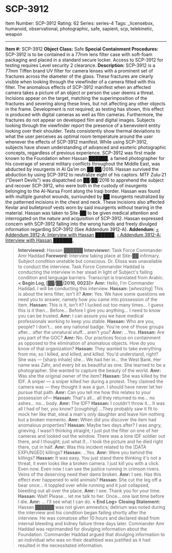 # SCP-3912
Item Number: SCP-3912
Rating: 62
Series: series-4
Tags: _licensebox, humanoid, observational, photographic, safe, sapient, scp, telekinetic, weapon

---

**Item #:** SCP-3912
**Object Class:** Safe
**Special Containment Procedures:** SCP-3912 is to be contained in a 77mm lens filter case with soft-foam packaging and placed in a standard secure locker. Access to SCP-3912 for testing requires Level security 2 clearance.
**Description:** SCP-3912 is a 77mm Tiffen brand UV filter for camera lenses with a prominent set of fractures across the diameter of the glass. These fractures are clearly visible when looking through the viewfinder of a camera fitted with this filter. The anomalous effects of SCP-3912 manifest when an affected camera takes a picture of an object or person the user deems a threat. Incisions appear on the target, matching the superimposition of the fractures and severing along these lines, but not affecting any other objects in the frame. Development is not required; as testing has shown, this effect is produced with digital cameras as well as film cameras. Furthermore, the fractures do not appear on developed film and digital images.
Subjects looking through the viewfinder report the presence of a benevolent entity looking over their shoulder. Tests consistently show thermal deviations to what the user perceives as optimal room temperature around the user whenever the effects of SCP-3912 manifest. While using SCP-3912, subjects have shown understanding of advanced and esoteric photographic concepts, regardless of previous experience.
SCP-3912 was first made known to the Foundation when Hassan ██████, a famed photographer for his coverage of several military conflicts throughout the Middle East, was abducted by insurgents in Al Qa'im on ██/██/2016. Hassan survived the abduction by using SCP-3912 to neutralize eight of his captors.
MTF Zulu-21 ("Desert Devils") was dispatched on ██/██/2016 to apprehend the subject and recover SCP-3912, who were both in the custody of insurgents belonging to the Al-Nursa Front along the Iraqi border. Hassan was found with multiple gunshot wounds, surrounded by ██ insurgents neutralized by the patterned incisions in the chest and neck. These incisions also affected Kevlar and bulletproof vests worn by said insurgents without tearing in the material.
Hassan was taken to Site-██ to be given medical attention and interrogated on the nature and acquisition of SCP-3912. Hassan expressed concern with SCP-3912 falling into the wrong hands and freely divulged information regarding SCP-3912 (See Addendum 3912-A).
**Addendum:**
[\+ Addendum 3912-A: Interview with Hassan ██████.](javascript:;)
[\- Addendum 3912-A: Interview with Hassan ██████.](javascript:;)
> **Interviewed:** Hassan ██████
> **Interviewer:** Task Force Commander Amr Haddad
> **Foreword:** Interview taking place at Site-██ infirmary. Subject condition unstable but conscious. Dr. Elissa was unavailable to conduct the interview. Task Force Commander Haddad is conducting the interview in her stead in light of Subject's failing condition and language barriers. Transcript is translated from Arabic.
> **< Begin Log, [██/██/2016, 0023]>**
> **Amr:** Hello, I'm Commander Haddad. I will be conducting this interview.
> **Hassan:** [_wheezing_] This is about the lens filter, isn't it?
> **Amr:** Yes. We have some questions we need you to answer, namely how you came into possession of the item.
> **Hassan:** This is it, isn't it? I lucked out too many times… I guess this is it then… Before… Before I give you anything… I need to know you can be trusted.
> **Amr:** I can assure you we have medical professionals working to keep you stable.
> **Hassan:** Who are you, people? I don't… see any national badge. You're one of those groups after… after the unnatural stuff… aren't you?
> **Amr:** …Yes.
> **Hassan:** Are you part of the GOC?
> **Amr:** No. Our practices focus on containment as opposed to the elimination of anomalous objects. How do you know of that organization?
> **Hassan:** They wanted to take everything from me, so I killed, and killed, and killed. You'd understand, right? She was — [sharp inhale] she… We had her in… the West Bank. Her name was Zahr, and every bit as beautiful as one. She learned to be a photographer. She wanted to capture the beauty of the world.
> **Amr:** Was she the original owner of the item?
> **Hassan:** She was killed by the IDF. A sniper — a sniper killed her during a protest. They claimed the camera was — they thought it was a gun. I should have never let her pursue that path.
> **Amr:** Can you tell me how this relates to your possession of—
> **Hassan:** That's all… all they returned to me… no ashes… no… body.
> **Amr:** The IDF?
> **Hassan:** I couldn't throw it… It was all I had of her, you know? [_coughing_] …They probably saw it fit to mock her like that, steal a man's only daughter and leave him nothing but a broken memento.
> **Amr:** When did you discover the item had anomalous properties?
> **Hassan:** Maybe two days after? I was angry, grieving. I wasn’t thinking straight; I just put the filter on one of her cameras and looked out the window. There was a lone IDF soldier out there, and I thought; just what if… I took the picture and he died right there, cut in half.
> **Amr:** Was this incident related to the [DATA EXPUNGED] killings?
> **Hassan:** …Yes.
> **Amr:** Were you behind the killings?
> **Hassan:** It was easy. You just stand there thinking it's not a threat, it even looks like a broken camera. I just kill you with a click. Even now. Even now I can see the justice running in crimson rivers. Veins of the deserving need their dams broken.
> **Amr:** I see. Has this effect ever happened to wild animals?
> **Hassan:** She cut the leg off a bear once… it toppled over while running and it just collapsed, bleeding out all over the place.
> **Amr:** I see. Thank you for your time.
> **Hassan:** Wait! Please… let me talk to her. Once… one last time before I die.
> **Amr:** … I'll see what I can do.
> **< End Log>**
> **Closing Statement:** Hassan ██████ was not given amnestics; delirium was noted during the interview and his condition began failing shortly after the interview. He was comatose after 10 hours and declared dead from internal bleeding and kidney failure three days later. Commander Amr Haddad was reprimanded for divulging information about the Foundation. Commander Haddad argued that divulging information to an individual who was on their deathbed was justified as it had resulted in the necessitated information.